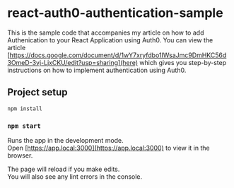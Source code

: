 # react-auth0-authentication-sample

This is the sample code that accompanies my article on how to add Authenication to your React Application using Auth0. You can view the article [https://docs.google.com/document/d/1wY7xryfdbo1IWsaJmc9DmHKC56d3OmeD-3vj-LjxCKU/edit?usp=sharing](here) which gives you step-by-step instructions on how to implement authentication using Auth0.

## Project setup

```bash
npm install
```

### `npm start`

Runs the app in the development mode.\
Open [https://app.local:3000](https://app.local:3000) to view it in the browser.

The page will reload if you make edits.\
You will also see any lint errors in the console.
